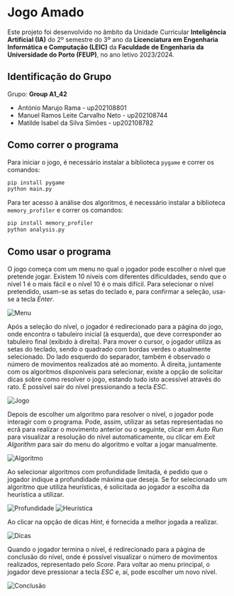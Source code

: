 # Jogo Amado

Este projeto foi desenvolvido no âmbito da Unidade Curricular **Inteligência Artificial (IA)** do 2º semestre do 3º ano da **Licenciatura em Engenharia Informática e Computação (LEIC)** da **Faculdade de Engenharia da Universidade do Porto (FEUP)**, no ano letivo 2023/2024.

## Identificação do Grupo

Grupo: **Group A1_42**

* António Marujo Rama - up202108801
* Manuel Ramos Leite Carvalho Neto - up202108744
* Matilde Isabel da Silva Simões - up202108782

## Como correr o programa

Para iniciar o jogo, é necessário instalar a biblioteca `pygame` e correr os comandos:
```bash
pip install pygame
python main.py
```

Para ter acesso à análise dos algoritmos, é necessário instalar a biblioteca `memory_profiler` e correr os comandos:
```bash
pip install memory_profiler
python analysis.py
```

## Como usar o programa

O jogo começa com um menu no qual o jogador pode escolher o nível que pretende jogar. Existem 10 níveis com diferentes dificuldades, sendo que o nível 1 é o mais fácil e o nível 10 é o mais difícil. Para selecionar o nível pretendido, usam-se as setas do teclado e, para confirmar a seleção, usa-se a tecla *Enter*.

![Menu](photos/mainMenu.png)

Após a seleção do nível, o jogador é redirecionado para a página do jogo, onde encontra o tabuleiro inicial (à esquerda), que deve corresponder ao tabuleiro final (exibido à direita). Para mover o cursor, o jogador utiliza as setas do teclado, sendo o quadrado com bordas verdes o atualmente selecionado. Do lado esquerdo do separador, também é observado o número de movimentos realizados até ao momento. À direita, juntamente com os algoritmos disponíveis para selecionar, existe a opção de solicitar dicas sobre como resolver o jogo, estando tudo isto acessível através do rato. É possível sair do nível pressionando a tecla *ESC*.

![Jogo](photos/game.png)

Depois de escolher um algoritmo para resolver o nível, o jogador pode interagir com o programa. Pode, assim, utilizar as setas representadas no ecrã para realizar o movimento anterior ou o seguinte, clicar em *Auto Run* para visualizar a resolução do nível automaticamente, ou clicar em *Exit Algorithm* para sair do menu do algoritmo e voltar a jogar manualmente.

![Algoritmo](photos/runAlgorithms.png)

Ao selecionar algoritmos com profundidade limitada, é pedido que o jogador indique a profundidade máxima que deseja. Se for selecionado um algoritmo que utiliza heurísticas, é solicitada ao jogador a escolha da heurística a utilizar.

![Profundidade](photos/depth.png)
![Heurística](photos/heuristic.png)

Ao clicar na opção de dicas *Hint*, é fornecida a melhor jogada a realizar.

![Dicas](photos/hint.png)

Quando o jogador termina o nível, é redirecionado para a página de conclusão do nível, onde é possível visualizar o número de movimentos realizados, representado pelo *Score*. Para voltar ao menu principal, o jogador deve pressionar a tecla *ESC* e, aí, pode escolher um novo nível.

![Conclusão](photos/finalMenu.png)
